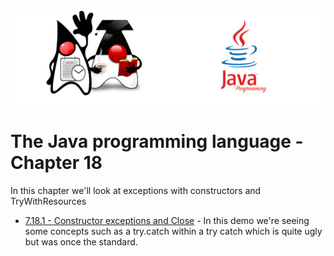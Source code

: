 ![](/assets/javarepologo.png)

# The Java programming language - Chapter 18

In this chapter we'll look at exceptions with constructors and TryWithResources

- [7.18.1 - Constructor exceptions and Close](/src/com/irisida/lang/part07/chapter18/constructorandclose/App.java) - In this demo we're seeing some concepts such as a try.catch within a try catch which is quite ugly but was once the standard.